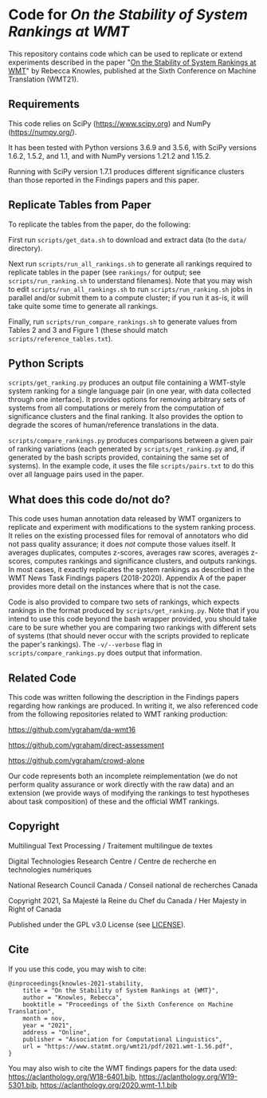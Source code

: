 # Code for _On the Stability of System Rankings at WMT_

This repository contains code which can be used to replicate or extend experiments described in the paper "[On the Stability of System Rankings at WMT](https://www.statmt.org/wmt21/pdf/2021.wmt-1.56.pdf)" by Rebecca Knowles, published at the Sixth Conference on Machine Translation (WMT21).

## Requirements
This code relies on SciPy (https://www.scipy.org) and NumPy (https://numpy.org/).

It has been tested with Python versions 3.6.9 and 3.5.6, with SciPy versions 1.6.2, 1.5.2, and 1.1, and with NumPy versions 1.21.2 and 1.15.2.

Running with SciPy version 1.7.1 produces different significance clusters than those reported in the Findings papers and this paper.

## Replicate Tables from Paper

To replicate the tables from the paper, do the following:

First run `scripts/get_data.sh` to download and extract data (to the `data/` directory).

Next run `scripts/run_all_rankings.sh` to generate all rankings required to replicate tables in the paper (see `rankings/` for output; see `scripts/run_ranking.sh` to understand filenames). Note that you may wish to edit `scripts/run_all_rankings.sh` to run `scripts/run_ranking.sh` jobs in parallel and/or submit them to a compute cluster; if you run it as-is, it will take quite some time to generate all rankings.

Finally, run `scripts/run_compare_rankings.sh` to generate values from Tables 2 and 3 and Figure 1 (these should match `scripts/reference_tables.txt`).

## Python Scripts
`scripts/get_ranking.py` produces an output file containing a WMT-style system ranking for a single language pair (in one year, with data collected through one interface). It provides options for removing arbitrary sets of systems from all computations or merely from the computation of significance clusters and the final ranking. It also provides the option to degrade the scores of human/reference translations in the data.

`scripts/compare_rankings.py` produces comparisons between a given pair of ranking variations (each generated by `scripts/get_ranking.py` and, if generated by the bash scripts provided, containing the same set of systems). In the example code, it uses the file `scripts/pairs.txt` to do this over all language pairs used in the paper.

## What does this code do/not do?

This code uses human annotation data released by WMT organizers to replicate and experiment with modifications to the system ranking process.
It relies on the existing processed files for removal of annotators who did not pass quality assurance; it does _not_ compute those values itself.
It averages duplicates, computes z-scores, averages raw scores, averages z-scores, computes rankings and significance clusters, and outputs rankings.
In most cases, it exactly replicates the system rankings as described in the WMT News Task Findings papers (2018-2020).
Appendix A of the paper provides more detail on the instances where that is not the case.

Code is also provided to compare two sets of rankings, which expects rankings in the format produced by `scripts/get_ranking.py`.
Note that if you intend to use this code beyond the bash wrapper provided, you should take care to be sure whether you are comparing two rankings with different sets of systems (that should never occur with the scripts provided to replicate the paper's rankings).
The `-v/--verbose` flag in `scripts/compare_rankings.py` does output that information.

## Related Code
This code was written following the description in the Findings papers regarding how rankings are produced.
In writing it, we also referenced code from the following repositories related to WMT ranking production:

https://github.com/ygraham/da-wmt16

https://github.com/ygraham/direct-assessment

https://github.com/ygraham/crowd-alone

Our code represents both an incomplete reimplementation (we do not perform quality assurance or work directly with the raw data) and an extension (we provide ways of modifying the rankings to test hypotheses about task composition) of these and the official WMT rankings.

## Copyright

Multilingual Text Processing / Traitement multilingue de textes

Digital Technologies Research Centre / Centre de recherche en technologies numériques

National Research Council Canada / Conseil national de recherches Canada

Copyright 2021, Sa Majesté la Reine du Chef du Canada / Her Majesty in Right of Canada

Published under the GPL v3.0 License (see [LICENSE](LICENSE)).

## Cite
If you use this code, you may wish to cite:

```
@inproceedings{knowles-2021-stability,
    title = "On the Stability of System Rankings at {WMT}",
    author = "Knowles, Rebecca",
    booktitle = "Proceedings of the Sixth Conference on Machine Translation",
    month = nov,
    year = "2021",
    address = "Online",
    publisher = "Association for Computational Linguistics",
    url = "https://www.statmt.org/wmt21/pdf/2021.wmt-1.56.pdf",
}
```

You may also wish to cite the WMT findings papers for the data used:
https://aclanthology.org/W18-6401.bib, 
https://aclanthology.org/W19-5301.bib, 
https://aclanthology.org/2020.wmt-1.1.bib

